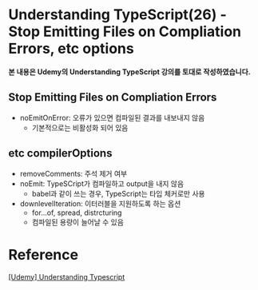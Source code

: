 # Understanding TypeScript(26) - Stop Emitting Files on Compliation Errors, etc options

**본 내용은 Udemy의 Understanding TypeScript 강의를 토대로 작성하였습니다.**



## Stop Emitting Files on Compliation Errors

* noEmitOnError: 오류가 있으면 컴파일된 결과를 내보내지 않음
  * 기본적으로는 비활성화 되어 있음




## etc compilerOptions

* removeComments: 주석 제거 여부
* noEmit: TypeSCript가 컴파일하고 output을 내지 않음
  * babel과 같이 쓰는 경우, TypeScript는 타입 체커로만 사용
* downlevelIteration: 이터러블을 지원하도록 하는 옵션
  * for...of, spread, distrcturing
  * 컴파일된 용량이 늘어날 수 있음



# Reference

[[Udemy] Understanding Typescript](https://www.udemy.com/course/understanding-typescript/)

